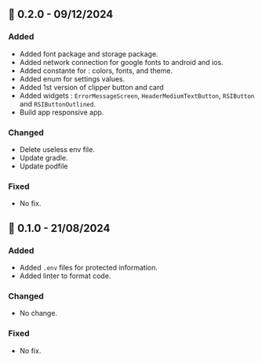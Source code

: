 ## 🚀 0.2.0 - 09/12/2024
### Added

- Added font package and storage package.
- Added network connection for google fonts to android and ios.
- Added constante for : colors, fonts, and theme.
- Added enum for settings values.
- Added 1st version of clipper button and card
- Added widgets : `ErrorMessageScreen`, `HeaderMediumTextButton`, `RSIButton` and `RSIButtonOutlined`.
- Build app responsive app.

### Changed

- Delete useless env file.
- Update gradle.
- Update podfile

### Fixed

- No fix.

## 🚀 0.1.0 - 21/08/2024
### Added

- Added `.env` files for protected information.
- Added linter to format code.

### Changed

- No change.

### Fixed

- No fix.

